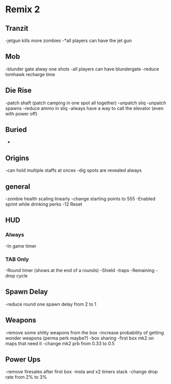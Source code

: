 # Remix 2

## Tranzit
-jetgun kills more zombies
-*all players can have the jet gun

## Mob
-blunder gate alway one shots
-all players can have blundergate
-reduce tomhawk recharge time

## Die Rise
-patch shaft (patch camping in one spot all together)
-unpatch sliq
-unpatch spawns
-reduce ammo in sliq
-always have a way to call the elevator (even with power off)

## Buried
-

## Origins
-can hold multiple staffs at onces
-dig spots are revealed always
 
## general
-zombie health scaling linearly 
-change starting points to 555
-Enabled sprint while drinking perks
-12 Reset

## HUD
### Always
-In game timer
### TAB Only
-Round timer (shows at the end of a rounds)
-Shield
-traps
-Remaining
-drop cycle

## Spawn Delay
-reduce round one spawn delay from 2 to 1

## Weapons 
-remove some shitty weapons from the box
-increase probability of getting wonder weapons (perma perk maybe?)
-box sharing
-first box mk2 on maps that need it
-change mk2 prb from 0.33 to 0.5

## Power Ups 
-remove firesales after first box
-insta and x2 timers stack
-change drop rate from 2% to 3%

